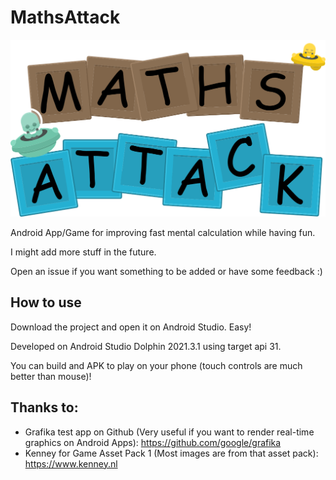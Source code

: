 # MathsAttack

![Logo](Resources/Logo.png)

Android App/Game for improving fast mental calculation while having fun.

I might add more stuff in the future. 

Open an issue if you want something to be added or have some feedback :)


## How to use
Download the project and open it on Android Studio. Easy!

Developed on Android Studio Dolphin 2021.3.1 using target api 31.

You can build and APK to play on your phone (touch controls are much better than mouse)!


## Thanks to:
- Grafika test app on Github (Very useful if you want to render real-time graphics on Android Apps): https://github.com/google/grafika
- Kenney for Game Asset Pack 1 (Most images are from that asset pack): https://www.kenney.nl